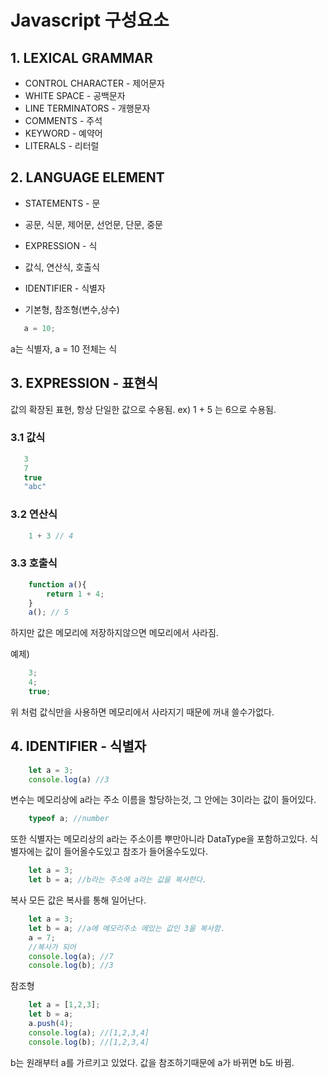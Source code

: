 # Javascript 구성요소

## 1. LEXICAL GRAMMAR

- CONTROL CHARACTER - 제어문자
- WHITE SPACE - 공백문자
- LINE TERMINATORS - 개행문자
- COMMENTS - 주석
- KEYWORD - 예약어
- LITERALS - 리터럴

## 2. LANGUAGE ELEMENT
- STATEMENTS - 문
 - 공문, 식문, 제어문, 선언문, 단문, 중문

- EXPRESSION - 식
 - 값식, 연산식, 호출식

- IDENTIFIER - 식별자
 - 기본형, 참조형(변수,상수)

 ```javascript
    a = 10;
 ```
 a는 식별자, a = 10 전체는 식

 ## 3. EXPRESSION - 표현식
 값의 확장된 표현, 항상 단일한 값으로 수용됨.
 ex) 1 + 5 는 6으로 수용됨.

### 3.1 값식
 ```javascript
    3
    7
    true
    "abc"
 ```

### 3.2 연산식
```javascript
    1 + 3 // 4
```

### 3.3 호출식
```javascript
    function a(){
        return 1 + 4;
    }
    a(); // 5
```

하지만 값은 메모리에 저장하지않으면 메모리에서 사라짐.

예제)
```javascript
    3;
    4;
    true;
```
위 처럼 값식만을 사용하면 메모리에서 사라지기 때문에 꺼내 쓸수가없다.

## 4. IDENTIFIER - 식별자
```javascript
    let a = 3;
    console.log(a) //3
```
변수는 메모리상에 a라는 주소 이름을 할당하는것, 그 안에는 3이라는 값이 들어있다.
```javascript
    typeof a; //number
```
또한 식별자는 메모리상의 a라는 주소이름 뿌만아니라 DataType을 포함하고있다.
식별자에는 값이 들어올수도있고 참조가 들어올수도있다.
```javascript
    let a = 3;
    let b = a; //b라는 주소에 a라는 값을 복사한다.
```
복사
모든 값은 복사를 통해 일어난다.
```javascript
    let a = 3;
    let b = a; //a에 메모리주소 에있는 값인 3을 복사함.
    a = 7;
    //복사가 되어
    console.log(a); //7
    console.log(b); //3
```
참조형
```javascript
    let a = [1,2,3];
    let b = a;
    a.push(4);
    console.log(a); //[1,2,3,4]
    console.log(b); //[1,2,3,4]
```
b는 원래부터 a를 가르키고 있었다. 값을 참조하기때문에 a가 바뀌면 b도 바뀜.

